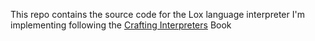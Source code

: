 This repo contains the source code for the Lox language interpreter
I'm implementing following the [Crafting Interpreters](http://www.craftinginterpreters.com/) Book
